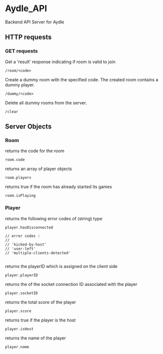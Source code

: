 # Aydle_API
Backend API Server for Aydle


## HTTP requests

### GET requests

Get a 'result' response indicating if room is valid to join

```
/room/<code>
```

Create a dummy room with the specified code.
The created room contains a dummy player.

```
/dummy/<code>
```

Delete all dummy rooms from the server.

```
/clear
```

## Server Objects

### Room

returns the code for the room

```
room.code
```

returns an array of player objects

```
room.players
```

returns true if the room has already started its games

```
room.isPlaying
```

### Player

returns the following error codes of (string) type

```
player.hasDisconnected

// error codes :
//	
// 'kicked-by-host'
// 'user-left'
// 'multiple-clients-detected'
 
```

returns the playerID which is assigned on the client side

```
player.playerID
```

returns the of the socket connection ID associated with the player

```
player.socketID
```

returns the total score of the player

```
player.score
```

returns true if the player is the host

```
player.isHost
```

returns the name of the player 

```
player.name
```



 


